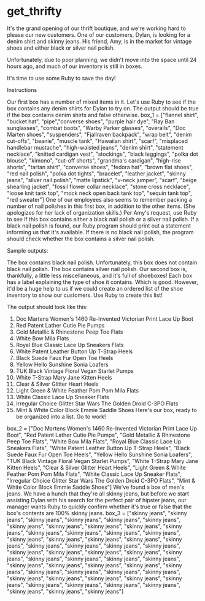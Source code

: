 # get_thrifty

It's the grand opening of our thrift boutique, and we're working hard to please our new customers. One of our customers, Dylan, is looking for a denim shirt and skinny jeans. His friend, Amy, is in the market for vintage shoes and either black or silver nail polish.

Unfortunately, due to poor planning, we didn't move into the space until 24 hours ago, and much of our inventory is still in boxes.

It's time to use some Ruby to save the day!

Instructions

Our first box has a number of mixed items in it. Let's use Ruby to see if the box contains any denim shirts for Dylan to try on. The output should be true if the box contains denim shirts and false otherwise.
box_1 =
["flannel shirt", "bucket hat", "pipe","converse shoes",
"purple hair dye", "Ray Ban sunglasses", "combat boots",
"Warby Parker glasses", "overalls", "Doc Marten shoes",
"suspenders", "Fjallraven backpack", "wrap belt",
"denim cut-offs", "beanie", "muscle tank", "Hawaiian shirt",
"scarf", "misplaced handlebar mustache", "high-waisted jeans",
"denim shirt", "statement necklace", "knitted cardigan vest",
"stockings", "black leggings", "polka dot blouse", "kimono",
"cut-off shorts", "grandma's cardigan", "high-rise shorts",
"tartan shirt", "converse shoes", "fedora hat",
"brown flat shoes", "red nail polish", "polka dot tights",
"bracelet", "leather jacket", "skinny jeans",
"silver nail polish", "matte lipstick", "v-neck jumper",
"scarf", "beige shearling jacket", "fossil flower collar necklace",
"stone cross necklace", "loose knit tank top",
"mock neck open back tank top", "sequin tank top", "red sweater"]
One of our employees also seems to remember packing a number of nail polishes in this first box, in addition to the other items. (She apologizes for her lack of organization skills.)
Per Amy's request, use Ruby to see if this box contains either a black nail polish or a silver nail polish. If a black nail polish is found, our Ruby program should print out a statement informing us that it's available. If there is no black nail polish, the program should check whether the box contains a silver nail polish.

Sample outputs:

The box contains black nail polish.
Unfortunately, this box does not contain black nail polish.
The box contains silver nail polish.
Our second box is, thankfully, a little less miscellaneous, and it's full of shoeboxes! Each box has a label explaining the type of shoe it contains. Which is good. However, it'd be a huge help to us if we could create an ordered list of the shoe inventory to show our customers.
Use Ruby to create this list!

The output should look like this:

1. Doc Martens Women's 1460 Re-Invented Victorian Print Lace Up Boot
2. Red Patent Lather Cutie Pie Pumps
3. Gold Metallic & Rhinestone Peep Toe Flats
4. White Bow Mila Flats
5. Royal Blue Classic Lace Up Sneakers Flats
6. White Patent Leather Button Up T-Strap Heels
7. Black Suede Faux Fur Open Toe Heels
8. Yellow Hello Sunshine Sonia Loafers
9. TUK Black Vintage Floral Vegan Starlet Pumps
10. White T-Strap Mary Jane Kitten Heels
11. Clear & Silver Glitter Heart Heels
12. Light Green & White Feather Pom Pom Mila Flats
13. White Classic Lace Up Sneaker Flats
14. Irregular Choice Glitter Star Wars The Golden Droid C-3PO Flats
15. Mint & White Color Block Emmie Saddle Shoes
Here's our box, ready to be organized into a list. Go to work!

box_2 =
["Doc Martens Women's 1460 Re-Invented Victorian Print Lace Up Boot",
"Red Patent Lather Cutie Pie Pumps",
"Gold Metallic & Rhinestone Peep Toe Flats",
"White Bow Mila Flats",
"Royal Blue Classic Lace Up Sneakers Flats",
"White Patent Leather Button Up T-Strap Heels",
"Black Suede Faux Fur Open Toe Heels",
"Yellow Hello Sunshine Sonia Loafers",
"TUK Black Vintage Floral Vegan Starlet Pumps",
"White T-Strap Mary Jane Kitten Heels",
"Clear & Silver Glitter Heart Heels",
"Light Green & White Feather Pom Pom Mila Flats",
"White Classic Lace Up Sneaker Flats",
"Irregular Choice Glitter Star Wars The Golden Droid C-3PO Flats",
"Mint & White Color Block Emmie Saddle Shoes"]
We've found a box of men's jeans. We have a hunch that they're all skinny jeans, but before we start assisting Dylan with his search for the perfect pair of hipster jeans, our manager wants Ruby to quickly confirm whether it's true or false that the box's contents are 100% skinny jeans.
box_3 =
["skinny jeans", "skinny jeans", "skinny jeans",
"skinny jeans", "skinny jeans", "skinny jeans",
"skinny jeans", "skinny jeans", "skinny jeans",
"skinny jeans", "skinny jeans", "skinny jeans",
"skinny jeans", "skinny jeans", "skinny jeans",
"skinny jeans", "skinny jeans", "skinny jeans",
"skinny jeans", "skinny jeans", "skinny jeans",
"skinny jeans", "skinny jeans", "skinny jeans",
"skinny jeans", "skinny jeans", "skinny jeans",
"skinny jeans", "skinny jeans", "skinny jeans",
"skinny jeans", "skinny jeans", "skinny jeans",
"skinny jeans", "skinny jeans", "skinny jeans",
"skinny jeans", "skinny jeans", "skinny jeans",
"skinny jeans", "skinny jeans", "skinny jeans",
"skinny jeans", "skinny jeans", "skinny jeans",
"skinny jeans", "skinny jeans", "skinny jeans",
"skinny jeans", "skinny jeans", "skinny jeans",
"skinny jeans", "skinny jeans", "skinny jeans"]
